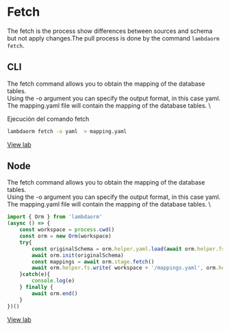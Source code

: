 # Fetch

The fetch is the process show differences between sources and schema but not apply changes.The pull process is done by the command  `lambdaorm fetch`.

## CLI

The fetch command allows you to obtain the mapping of the database tables. \
Using the -o argument you can specify the output format, in this case yaml. \
The mapping.yaml file will contain the mapping of the database tables. \

Ejecución del comando fetch

```sh
lambdaorm fetch -o yaml  > mapping.yaml
```

[View lab](https://github.com/lambda-orm/lambdaorm-labs/tree/main/labs/cli/10-fetch)

## Node

The fetch command allows you to obtain the mapping of the database tables. \
Using the -o argument you can specify the output format, in this case yaml. \
The mapping.yaml file will contain the mapping of the database tables. \

```Typescript
import { Orm } from 'lambdaorm'
(async () => {
	const workspace = process.cwd()
	const orm = new Orm(workspace)
	try{		
		const originalSchema = orm.helper.yaml.load(await orm.helper.fs.read(workspace + '/lambdaOrm.yaml'))
		await orm.init(originalSchema)	
		const mappings = await orm.stage.fetch()
		await orm.helper.fs.write( workspace + '/mappings.yaml', orm.helper.yaml.dump(mappings))
	}catch(e){
		console.log(e)
	} finally {
		await orm.end()
	}	
})()
```

[View lab](https://github.com/lambda-orm/lambdaorm-labs/tree/main/labs/node/10-fetch)
